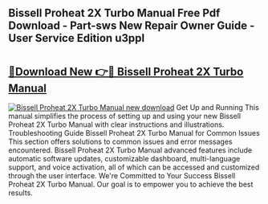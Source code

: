 ## Bissell Proheat 2X Turbo Manual Free Pdf Download - Part-sws New Repair Owner Guide - User Service Edition u3ppI

# <h2><a href="http://bc28227.oget.top/?id=Bissell+Proheat+2X+Turbo+Manual">🔗Download New 👉🔴 Bissell Proheat 2X Turbo Manual</a></h2>

[![Bissell Proheat 2X Turbo Manual new download](https://i.imgur.com/5g1atiW.png)](http://bc28227.oget.top/?id=Bissell+Proheat+2X+Turbo+Manual)
Get Up and Running This manual simplifies the process of setting up and using your new Bissell Proheat 2X Turbo Manual with clear instructions and illustrations. Troubleshooting Guide Bissell Proheat 2X Turbo Manual for Common Issues This section offers solutions to common issues and error messages encountered. Bissell Proheat 2X Turbo Manual advanced features include automatic software updates, customizable dashboard, multi-language support, and voice activation, all of which can be accessed and customized through the user interface. We're Committed to Your Success Bissell Proheat 2X Turbo Manual. Our goal is to empower you to achieve the best results.
